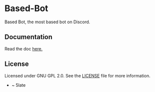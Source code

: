 # Based-Bot

Based Bot, the most based bot on Discord.

## Documentation

Read the doc [here.](https://slatedev.xyz/basedbot)


## License

Licensed under GNU GPL 2.0. See the [LICENSE](./LICENSE) file for more information.

- ~ 5late
